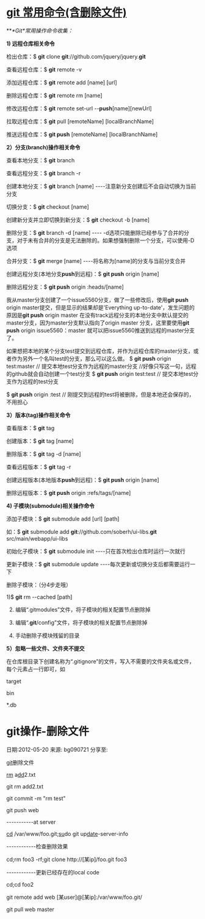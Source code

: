# [git 常用命令(含删除文件)](http://www.cnblogs.com/cosiray/archive/2012/04/10/2440994.html)

***\*Git\**常用操作命令收集：**

**1) 远程仓库相关命令**

检出仓库：$ **git** clone **git**://github.com/jquery/jquery.**git**

查看远程仓库：$ **git** remote -v

添加远程仓库：$ **git** remote add [name] [url]

删除远程仓库：$ **git** remote rm [name]

修改远程仓库：$ **git** remote set-url --**push**[name][newUrl]

拉取远程仓库：$ **git** pull [remoteName] [localBranchName]

推送远程仓库：$ **git push** [remoteName] [localBranchName]

 

**2）分支(branch)操作相关命令**

查看本地分支：$ **git** branch

查看远程分支：$ **git** branch -r

创建本地分支：$ **git** branch [name] ----注意新分支创建后不会自动切换为当前分支

切换分支：$ **git** checkout [name]

创建新分支并立即切换到新分支：$ **git** checkout -b [name]

删除分支：$ **git** branch -d [name] ---- -d选项只能删除已经参与了合并的分支，对于未有合并的分支是无法删除的。如果想强制删除一个分支，可以使用-D选项

合并分支：$ **git** merge [name] ----将名称为[name]的分支与当前分支合并

创建远程分支(本地分支**push**到远程)：$ **git push** origin [name]

删除远程分支：$ **git push** origin :heads/[name]

我从master分支创建了一个issue5560分支，做了一些修改后，使用**git push** origin master提交，但是显示的结果却是'Everything up-to-date'，发生问题的原因是**git push** origin master 在没有track远程分支的本地分支中默认提交的master分支，因为master分支默认指向了origin master 分支，这里要使用**git push** origin issue5560：master 就可以把issue5560推送到远程的master分支了。

  如果想把本地的某个分支test提交到远程仓库，并作为远程仓库的master分支，或者作为另外一个名叫test的分支，那么可以这么做。
$ **git push** origin test:master     // 提交本地test分支作为远程的master分支 //好像只写这一句，远程的github就会自动创建一个test分支
$ **git push** origin test:test       // 提交本地test分支作为远程的test分支


$ **git push** origin :test       // 刚提交到远程的test将被删除，但是本地还会保存的，不用担心

**3）版本(tag)操作相关命令**

查看版本：$ **git** tag

创建版本：$ **git** tag [name]

删除版本：$ **git** tag -d [name]

查看远程版本：$ **git** tag -r

创建远程版本(本地版本**push**到远程)：$ **git push** origin [name]

删除远程版本：$ **git push** origin :refs/tags/[name]

 

**4) 子模块(submodule)相关操作命令**

添加子模块：$ **git** submodule add [url] [path]

如：$ **git** submodule add **git**://github.com/soberh/ui-libs.**git** src/main/webapp/ui-libs

初始化子模块：$ **git** submodule init ----只在首次检出仓库时运行一次就行

更新子模块：$ **git** submodule update ----每次更新或切换分支后都需要运行一下

删除子模块：（分4步走哦）

1)$ **git** rm --cached [path]

2) 编辑“.gitmodules”文件，将子模块的相关配置节点删除掉

3) 编辑“.**git**/config”文件，将子模块的相关配置节点删除掉

4) 手动删除子模块残留的目录

 

**5）忽略一些文件、文件夹不提交**

在仓库根目录下创建名称为“.gitignore”的文件，写入不需要的文件夹名或文件，每个元素占一行即可，如

target

bin

*.db

 

 

# git操作-删除文件

日期:2012-05-20 来源: bg090721 分享至:

 

[git](http://www.linuxso.com/command/git.html)删除文件

[rm](http://www.linuxso.com/command/rm.html) a[dd](http://www.linuxso.com/command/dd.html)2.txt

git rm add2.txt

git commit -m "rm test"

git push web

 

-----------at server

[cd](http://www.linuxso.com/command/cd.html) /var/www/foo.git;[su](http://www.linuxso.com/command/su.html)do git up[date](http://www.linuxso.com/command/date.html)-server-info

 

------------检查删除效果

cd;rm foo3 -rf;git clone http://[某ip]/foo.git foo3

 

------------更新已经存在的local code

cd;cd foo2

git remote add web [某user]@[某ip]:/var/www/foo.git/

git pull web master